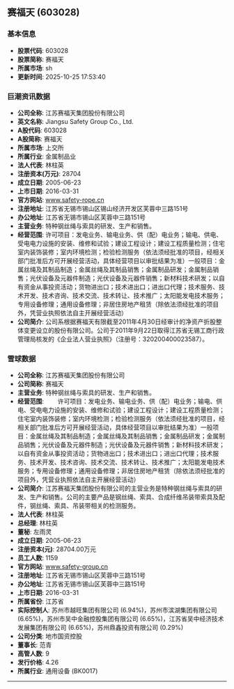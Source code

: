 ## 赛福天 (603028)

### 基本信息

- **股票代码**: 603028
- **股票简称**: 赛福天
- **所属市场**: sh
- **更新时间**: 2025-10-25 17:53:40

### 巨潮资讯数据

- **公司全称**: 江苏赛福天集团股份有限公司
- **英文名称**: Jiangsu Safety Group Co., Ltd.
- **A股代码**: 603028
- **A股简称**: 赛福天
- **所属市场**: 上交所
- **所属行业**: 金属制品业
- **法人代表**: 林柱英
- **注册资本(万元)**: 28704
- **成立日期**: 2005-06-23
- **上市日期**: 2016-03-31
- **官方网站**: www.safety-rope.cn
- **注册地址**: 江苏省无锡市锡山区锡山经济开发区芙蓉中三路151号
- **办公地址**: 江苏省无锡市锡山区芙蓉中三路151号
- **主营业务**: 特种钢丝绳与索具的研发、生产和销售。
- **经营范围**: 许可项目：发电业务、输电业务、供（配）电业务；输电、供电、受电电力设施的安装、维修和试验；建设工程设计；建设工程质量检测；住宅室内装饰装修；室内环境检测；检验检测服务（依法须经批准的项目，经相关部门批准后方可开展经营活动，具体经营项目以审批结果为准）一般项目：金属丝绳及其制品制造；金属丝绳及其制品销售；金属制品研发；金属制品销售；光伏设备及元器件制造；光伏设备及元器件销售；新材料技术研发；以自有资金从事投资活动；货物进出口；技术进出口；进出口代理；技术服务、技术开发、技术咨询、技术交流、技术转让、技术推广；太阳能发电技术服务；专用设备修理；通用设备修理；非居住房地产租赁（除依法须经批准的项目外，凭营业执照依法自主开展经营活动）
- **公司简介**: 公司系根据赛福天有限截至2011年4月30日经审计的净资产折股整体变更设立的股份有限公司。公司于2011年9月22日取得江苏省无锡工商行政管理局核发的《企业法人营业执照》（注册号：320200400023587）。

### 雪球数据

- **公司全称**: 江苏赛福天集团股份有限公司
- **公司简称**: 赛福天
- **主营业务**: 特种钢丝绳与索具的研发、生产和销售。
- **经营范围**: 　　许可项目：发电业务、输电业务、供（配）电业务；输电、供电、受电电力设施的安装、维修和试验；建设工程设计；建设工程质量检测；住宅室内装饰装修；室内环境检测；检验检测服务（依法须经批准的项目，经相关部门批准后方可开展经营活动，具体经营项目以审批结果为准）一般项目：金属丝绳及其制品制造；金属丝绳及其制品销售；金属制品研发；金属制品销售；光伏设备及元器件制造；光伏设备及元器件销售；新材料技术研发；以自有资金从事投资活动；货物进出口；技术进出口；进出口代理；技术服务、技术开发、技术咨询、技术交流、技术转让、技术推广；太阳能发电技术服务；专用设备修理；通用设备修理；非居住房地产租赁（除依法须经批准的项目外，凭营业执照依法自主开展经营活动）
- **公司简介**: 江苏赛福天集团股份有限公司的主营业务是特种钢丝绳与索具的研发、生产和销售。公司的主要产品是钢丝绳、索具、合成纤维吊装带索具及配件，钢丝绳、索具、吊装带相关的检测服务。
- **法人代表**: 林柱英
- **总经理**: 林柱英
- **董秘**: 左雨灵
- **成立日期**: 2005-06-23
- **注册资本(元)**: 28704.00万元
- **员工人数**: 1159
- **官方网站**: www.safety-group.cn
- **注册地址**: 江苏省无锡市锡山区芙蓉中三路151号
- **办公地址**: 江苏省无锡市锡山区芙蓉中三路151号
- **上市日期**: 2016-03-31
- **所属省份**: 江苏省
- **实际控制人**: 苏州市越旺集团有限公司 (6.94%)，苏州市滨湖集团有限公司 (6.65%)，苏州市吴中金融控股集团有限公司 (6.65%)，江苏省吴中经济技术发展集团有限公司 (6.65%)，苏州鼎鑫投资有限公司 (0.29%)
- **公司分类**: 地市国资控股
- **董事长**: 范青
- **高管人数**: 9
- **发行价格**: 4.26
- **所属行业**: 通用设备 (BK0017)

---
